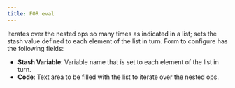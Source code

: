 ```yaml
---
title: FOR eval     
---
```

   
Iterates over the nested ops so many times as indicated in a list; sets the stash value defined to each element of the list in turn. Form to configure has the following fields:    

* **Stash Variable**: Variable name that is set to each element of the list in turn.    
* **Code**: Text area to be filled with the list to iterate over the nested ops.    


